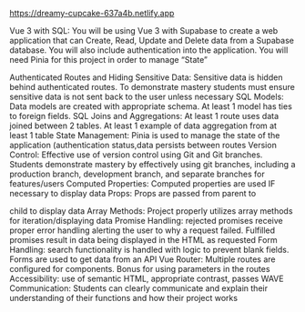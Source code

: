 https://dreamy-cupcake-637a4b.netlify.app

Vue 3 with SQL: You will be using Vue 3 with Supabase to create a web application
that can Create, Read, Update and Delete data from a Supabase database. You will
also include authentication into the application. You will need Pinia for this project in
order to manage “State”

Authenticated Routes and Hiding
Sensitive Data: Sensitive data is hidden
behind authenticated routes. To
demonstrate mastery students must
ensure sensitive data is not sent back to
the user unless necessary
SQL Models: Data models are created
with appropriate schema. At least 1 model
has ties to foreign fields.
SQL Joins and Aggregations: At least 1
route uses data joined between 2 tables.
At least 1 example of data aggregation
from at least 1 table
State Management: Pinia is used to
manage the state of the application
(authentication status,data persists
between routes
Version Control: Effective use of version
control using Git and Git branches.
Students demonstrate mastery by
effectively using git branches, including a
production branch, development branch,
and separate branches for features/users
Computed Properties: Computed
properties are used IF necessary to
display data
Props: Props are passed from parent to

child to display data
Array Methods: Project properly utilizes
array methods for iteration/displaying data
Promise Handling: rejected promises
receive proper error handling alerting the
user to why a request failed. Fulfilled
promises result in data being displayed in
the HTML as requested
Form Handling: search functionality is
handled with logic to prevent blank fields.
Forms are used to get data from an API
Vue Router: Multiple routes are configured
for components. Bonus for using parameters
in the routes
Accessibility: use of semantic HTML,
appropriate contrast, passes WAVE
Communication: Students can clearly
communicate and explain their understanding
of their functions and how their project works
